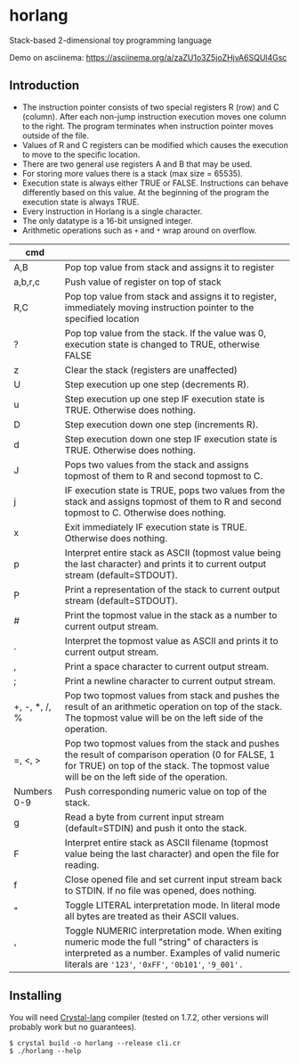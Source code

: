 # horlang
Stack-based 2-dimensional toy programming language

Demo on asciinema: https://asciinema.org/a/zaZU1o3Z5joZHjvA6SQUl4Gsc


## Introduction
* The instruction pointer consists of two special registers R (row) and C (column). After each non-jump instruction execution moves one column to the right. The program terminates when instruction pointer moves outside of the file.
* Values of R and C registers can be modified which causes the execution to move to the specific location.
* There are two general use registers A and B that may be used.
* For storing more values there is a stack (max size = 65535).
* Execution state is always either TRUE or FALSE. Instructions can behave differently based on this value. At the beginning of the program the execution state is always TRUE.
* Every instruction in Horlang is a single character.
* The only datatype is a 16-bit unsigned integer.
* Arithmetic operations such as `+` and `*` wrap around on overflow.


| cmd           |                                                                                                                                                                                                   |
|---------------|---------------------------------------------------------------------------------------------------------------------------------------------------------------------------------------------------|
| A,B           | Pop top value from stack and assigns it to register                                                                                                                                               |
| a,b,r,c       | Push value of register on top of stack                                                                                                                                                            |
| R,C           | Pop top value from stack and assigns it to register, immediately moving instruction pointer to the specified location                                                                             |
| ?             | Pop top value from the stack. If the value was 0, execution state is changed to TRUE, otherwise FALSE                                                                                             |
| z             | Clear the stack (registers are unaffected)                                                                                                                                                        |
| U             | Step execution up one step (decrements R).                                                                                                                                                        |
| u             | Step execution up one step IF execution state is TRUE. Otherwise does nothing.                                                                                                                    |
| D             | Step execution down one step (increments R).                                                                                                                                                      |
| d             | Step execution down one step IF execution state is TRUE. Otherwise does nothing.                                                                                                                  |
| J             | Pops two values from the stack and assigns topmost of them to R and second topmost to C.                                                                                                          |
| j             | IF execution state is TRUE, pops two values from the stack and assigns topmost of them to R and second topmost to C. Otherwise does nothing.                                                      |
| x             | Exit immediately IF execution state is TRUE. Otherwise does nothing.                                                                                                                              |
| p             | Interpret entire stack as ASCII (topmost value being the last character) and prints it to current output stream (default=STDOUT).                                                                 |
| P             | Print a representation of the stack to current output stream (default=STDOUT).                                                                                                                    |
| #             | Print the topmost value in the stack as a number to current output stream.                                                                                                                        |
| .             | Interpret the topmost value as ASCII and prints it to current output stream.                                                                                                                      |
| ,             | Print a space character to current output stream.                                                                                                                                                 |
| ;             | Print a newline character to current output stream.                                                                                                                                               |
| +, -, *, /, % | Pop two topmost values from stack and pushes the result of an arithmetic operation on top of the stack. The topmost value will be on the left side of the operation.                              |
| =, <, >       | Pop two topmost values from the stack and pushes the result of comparison operation (0 for FALSE, 1 for TRUE) on top of the stack. The topmost value will be on the left side of the operation.   |
| Numbers 0-9   | Push corresponding numeric value on top of the stack.                                                                                                                                             |
| g             | Read a byte from current input stream (default=STDIN) and push it onto the stack.                                                                                                                 |
| F             | Interpret entire stack as ASCII filename (topmost value being the last character) and open the file for reading.                                                                                  |
| f             | Close opened file and set current input stream back to STDIN. If no file was opened, does nothing.                                                                                                |
| "             | Toggle LITERAL interpretation mode. In literal mode all bytes are treated as their ASCII values.                                                                                                  |
| '             | Toggle NUMERIC interpretation mode. When exiting numeric mode the full "string" of characters is interpreted as a number. Examples of valid numeric literals are `'123'`, `'0xFF'`, `'0b101'`, `'9_001'.` |


## Installing

You will need [Crystal-lang](https://crystal-lang.org/) compiler (tested on 1.7.2, other versions will probably work but no guarantees).

```
$ crystal build -o horlang --release cli.cr
$ ./horlang --help
```
